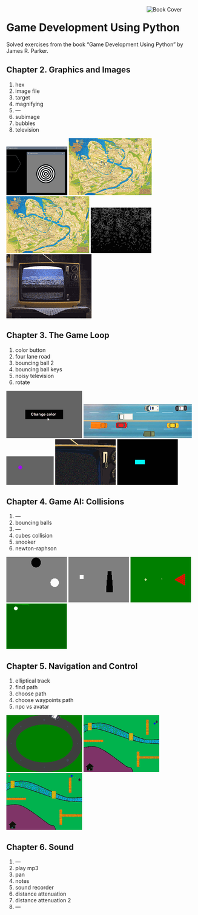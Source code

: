 <img src="https://m.media-amazon.com/images/I/81ZuKnLe8eL._SY342_.jpg" alt="Book Cover" width="133" align="right" />

# Game Development Using Python

Solved exercises from the book “Game Development Using Python” by James R. Parker.


## Chapter 2. Graphics and Images

1. hex
1. image file
1. target
1. magnifying
1. —
1. subimage
1. bubbles
1. television

![screenshot 1—3](ch2/screen-1-3.png)
![screenshot 4](ch2/screen-4.gif)
![screenshot 6](ch2/screen-6.gif)
![screenshot 7](ch2/screen-7.gif)
![screenshot 8](ch2/screen-8.gif)


## Chapter 3. The Game Loop

1. color button
1. four lane road
1. bouncing ball 2
1. bouncing ball keys
1. noisy television
1. rotate

![screenshot 1](ch3/screen-1.gif)
![screenshot 2](ch3/screen-2.jpg)
![screenshot 3—4](ch3/screen-3-4.gif)
![screenshot 5](ch3/screen-5.gif)
![screenshot 6—7](ch3/screen-6-7.gif)


## Chapter 4. Game AI: Collisions

1. —
1. bouncing balls
1. —
1. cubes collision
1. snooker
1. newton-raphson

![screenshot 2](ch4/screen-2.gif)
![screenshot 3—4](ch4/screen-3-4.gif)
![screenshot 5](ch4/screen-5.gif)
![screenshot 6](ch4/screen-6.gif)


## Chapter 5. Navigation and Control

1. elliptical track
1. find path
1. choose path
1. choose waypoints path
1. npc vs avatar

![screenshot 1](ch5/screen-1.gif)
![screenshot 2—4](ch5/screen-2-4.gif)
![screenshot 5](ch5/screen-5.gif)


## Chapter 6. Sound

1. —
1. play mp3
1. pan
1. notes
1. sound recorder
1. distance attenuation
1. distance attenuation 2
1. —
